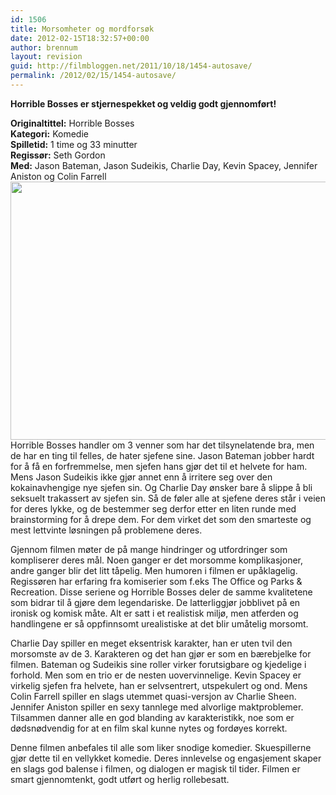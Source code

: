 ```yaml
---
id: 1506
title: Morsomheter og mordforsøk
date: 2012-02-15T18:32:57+00:00
author: brennum
layout: revision
guid: http://filmbloggen.net/2011/10/18/1454-autosave/
permalink: /2012/02/15/1454-autosave/
---
```

**Horrible Bosses er stjernespekket og veldig godt gjennomført!**<!--more-->

**Originaltittel:** Horrible Bosses  
**Kategori:** Komedie  
**Spilletid:** 1 time og 33 minutter  
**Regissør:** Seth Gordon  
**Med:** Jason Bateman, Jason Sudeikis, Charlie Day, Kevin Spacey, Jennifer Aniston og Colin Farrell  
<a href="http://filmbloggen.net/2011/10/18/morsomheter-og-mordforsok/horrible-bosses/" rel="attachment wp-att-1507"><img class="alignnone size-large wp-image-1507" src="http://filmbloggen.net/wp-content/uploads//2011/10/jkfjqyd33-620x413.jpg" alt="" width="620" height="413" /></a>  
Horrible Bosses handler om 3 venner som har det tilsynelatende bra, men de har en ting til felles, de hater sjefene sine. Jason Bateman jobber hardt for å få en forfremmelse, men sjefen hans gjør det til et helvete for ham. Mens Jason Sudeikis ikke gjør annet enn å irritere seg over den kokainavhengige nye sjefen sin. Og Charlie Day ønsker bare å slippe å bli seksuelt trakassert av sjefen sin. Så de føler alle at sjefene deres står i veien for deres lykke, og de bestemmer seg derfor etter en liten runde med brainstorming for å drepe dem. For dem virket det som den smarteste og mest lettvinte løsningen på problemene deres.

Gjennom filmen møter de på mange hindringer og utfordringer som kompliserer deres mål. Noen ganger er det morsomme komplikasjoner, andre ganger blir det litt tåpelig. Men humoren i filmen er upåklagelig. Regissøren har erfaring fra komiserier som f.eks The Office og Parks & Recreation. Disse seriene og Horrible Bosses deler de samme kvalitetene som bidrar til å gjøre dem legendariske. De latterliggjør jobblivet på en ironisk og komisk måte. Alt er satt i et realistisk miljø, men atferden og handlingene er så oppfinnsomt urealistiske at det blir umåtelig morsomt.

Charlie Day spiller en meget eksentrisk karakter, han er uten tvil den morsomste av de 3. Karakteren og det han gjør er som en bærebjelke for filmen. Bateman og Sudeikis sine roller virker forutsigbare og kjedelige i forhold. Men som en trio er de nesten uovervinnelige. Kevin Spacey er virkelig sjefen fra helvete, han er selvsentrert, utspekulert og ond. Mens Colin Farrell spiller en slags utemmet quasi-versjon av Charlie Sheen. Jennifer Aniston spiller en sexy tannlege med alvorlige maktproblemer. Tilsammen danner alle en god blanding av karakteristikk, noe som er dødsnødvendig for at en film skal kunne nytes og fordøyes korrekt.

Denne filmen anbefales til alle som liker snodige komedier. Skuespillerne gjør dette til en vellykket komedie. Deres innlevelse og engasjement skaper en slags god balense i filmen, og dialogen er magisk til tider. Filmen er smart gjennomtenkt, godt utført og herlig rollebesatt.